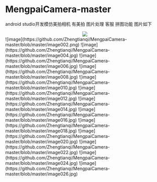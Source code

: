 # MengpaiCamera-master
 android studio开发模仿美拍相机 有美拍 图片处理 客服 拼图功能
图片如下
<br/>
<div align=center><img src="https://github.com/Zhengtianqi/MengpaiCamera-master/blob/master/image002.png"/></div>
![image](https://github.com/Zhengtianqi/MengpaiCamera-master/blob/master/image002.png)
![image](https://github.com/Zhengtianqi/MengpaiCamera-master/blob/master/image004.jpg)
![image](https://github.com/Zhengtianqi/MengpaiCamera-master/blob/master/image006.jpg)
![image](https://github.com/Zhengtianqi/MengpaiCamera-master/blob/master/image008.jpg)
![image](https://github.com/Zhengtianqi/MengpaiCamera-master/blob/master/image010.jpg)
![image](https://github.com/Zhengtianqi/MengpaiCamera-master/blob/master/image012.jpg)
![image](https://github.com/Zhengtianqi/MengpaiCamera-master/blob/master/image014.jpg)
![image](https://github.com/Zhengtianqi/MengpaiCamera-master/blob/master/image016.jpg)
![image](https://github.com/Zhengtianqi/MengpaiCamera-master/blob/master/image018.jpg)
![image](https://github.com/Zhengtianqi/MengpaiCamera-master/blob/master/image020.jpg)
![image](https://github.com/Zhengtianqi/MengpaiCamera-master/blob/master/image022.jpg)
![image](https://github.com/Zhengtianqi/MengpaiCamera-master/blob/master/image024.jpg)
![image](https://github.com/Zhengtianqi/MengpaiCamera-master/blob/master/image026.jpg)

